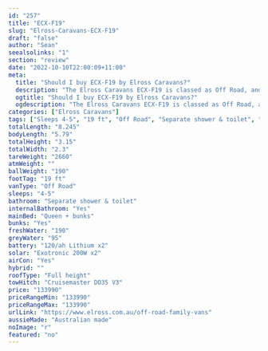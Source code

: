 ```yaml
---
id: "257"
title: "ECX-F19"
slug: "Elross-Caravans-ECX-F19"
draft: "false"
author: "Sean"
seealsolinks: "1"
section: "review"
date: "2022-10-10T22:00:09+11:00"
meta:
  title: "Should I buy ECX-F19 by Elross Caravans?"
  description: "The Elross Caravans ECX-F19 is classed as Off Road, and sleeps 4-5 people. It is Australian made and comes in at 19 ft. It generally has Separate shower & toilet."
  ogtitle: "Should I buy ECX-F19 by Elross Caravans?"
  ogdescription: "The Elross Caravans ECX-F19 is classed as Off Road, and sleeps 4-5 people. It is Australian made and comes in at 19 ft. It generally has Separate shower & toilet."
categories: ["Elross Caravans"]
tags: ["Sleeps 4-5", "19 ft", "Off Road", "Separate shower & toilet", "Full height", "Over 100k", "Australian made"]
totalLength: "8.245"
bodyLength: "5.79"
totalHeight: "3.15"
totalWidth: "2.3"
tareWeight: "2660"
atmWeight: ""
ballWeight: "190"
footTag: "19 ft"
vanType: "Off Road"
sleeps: "4-5"
bathroom: "Separate shower & toilet"
internalBathroom: "Yes"
mainBed: "Queen + bunks"
bunks: "Yes"
freshWater: "190"
greyWater: "95"
battery: "120/ah Lithium x2"
solar: "Exotronic 200W x2"
airCon: "Yes"
hybrid: ""
roofType: "Full height"
towHitch: "Cruisemaster DO35 V3"
price: "133990"
priceRangeMin: "133990"
priceRangeMax: "133990"
urlLink: "https://www.elross.com.au/off-road-family-vans"
aussieMade: "Australian made"
noImage: "r"
featured: "no"
---
```

